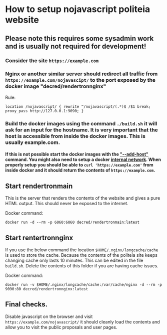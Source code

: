 # How to setup nojavascript politeia website

## Please note this requires some sysadmin work and is usually not required for development! 

### Consider the site `https://example.com`

### Nginx or another similar server should redirect all traffic from `https://example.com/nojavascipt/` to the port exposed by the docker image "decred/rendertronnginx" 

Rule:

`
location /nojavascript/ {
    rewrite ^/nojavascript/(.*)$ /$1 break;
    proxy_pass http://127.0.0.1:9090;
    }
`



### Build the docker images using the command `./build.sh` it will ask for an input for the hostname. It is very important that the host is accessible from inside the docker images. This is usually example.com.


#### If this is not possible start the docker images with the ["--add-host"](https://docs.docker.com/engine/reference/run/#managing-etchosts) command. You might also need to setup a docker [internal network](https://docs.docker.com/engine/reference/commandline/network_create/). When properly setup you should be able to `curl 'https://example.com'` from inside docker and it should return the contents of `https://example.com`.

## Start rendertronmain 

This is the server that renders the contents of the website and gives a pure HTML output. This should never be exposed to the internet.

Docker command:

`docker run -d --rm -p 6060:6060 decred/rendertronmain:latest`

## Start rentertronnginx

If you use the below command the location `$HOME/.nginx/longcache/cache `is used to store the cache.  Because the contents of the politeia site keeps changing cache only lasts 10 minutes. This can be edited in the file `build.sh`. Delete the contents of this folder if you are having cache issues.

Docker command:

`docker run -v $HOME/.nginx/longcache/cache:/var/cache/nginx -d --rm -p 9090:80 decred/rendertronnginx:latest`

## Final checks. 


Disable javascript on the browser and visit `https://example.com/nojavascript/` it should cleanly load the contents and allow you to visit the public proposals and user pages.
